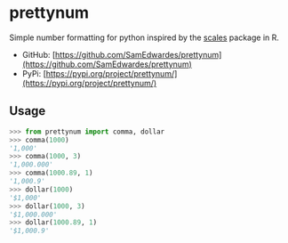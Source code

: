 # prettynum

Simple number formatting for python inspired by the [scales](https://scales.r-lib.org/index.html) package in R.

- GitHub: [https://github.com/SamEdwardes/prettynum](https://github.com/SamEdwardes/prettynum)
- PyPi:  [https://pypi.org/project/prettynum/](https://pypi.org/project/prettynum/)

## Usage

```python
>>> from prettynum import comma, dollar
>>> comma(1000)
'1,000'
>>> comma(1000, 3)
'1,000.000'
>>> comma(1000.89, 1)
'1,000.9'
>>> dollar(1000)
'$1,000'
>>> dollar(1000, 3)
'$1,000.000'
>>> dollar(1000.89, 1)
'$1,000.9'
```
